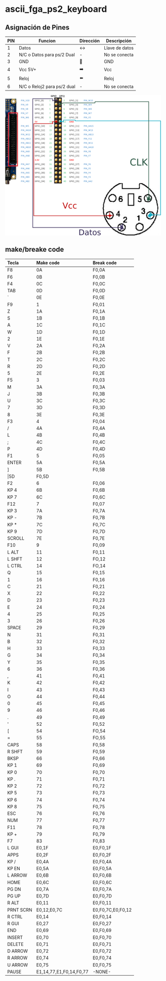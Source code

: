 # ascii_fga_ps2_keyboard

## Asignación de Pines

| PIN | Funcion                     | Dirección          | Descripción    |
|-----|-----------------------------|--------------------|----------------|
| 1   | Datos                       | :left_right_arrow: | Llave de datos |
| 2   | N/C o Datos para ps/2 Dual  | -                  | No se conecta  |
| 3   | GND                         | :arrow_down_small: | GND            |
| 4   | Vcc 5V+                     | :arrow_right:      | Vcc            |
| 5   | Reloj                       | :arrow_left:       | Reloj          |
| 6   | N/C o Reloj2 para ps/2 dual | -                  | No se conecta  |

![Asignación de pines en GPIO](./assets/img/gpioAss.jpg "Asignación de Pines PS/2 a GPIO ")

## make/breake code

| Tecla     | Make code               | Break code        |
|:----------|:------------------------|:------------------|
| F8        | 0A                      | F0,0A             |
| F6        | 0B                      | F0,0B             |
| F4        | 0C                      | F0,0C             |
| TAB       | 0D                      | F0,0D             |
| `         | 0E                      | F0,0E             |
| F9        | 1                       | F0,01             |
| Z         | 1A                      | F0,1A             |
| S         | 1B                      | F0,1B             |
| A         | 1C                      | F0,1C             |
| W         | 1D                      | F0,1D             |
| 2         | 1E                      | F0,1E             |
| V         | 2A                      | F0,2A             |
| F         | 2B                      | F0,2B             |
| T         | 2C                      | F0,2C             |
| R         | 2D                      | F0,2D             |
| 5         | 2E                      | F0,2E             |
| F5        | 3                       | F0,03             |
| M         | 3A                      | F0,3A             |
| J         | 3B                      | F0,3B             |
| U         | 3C                      | F0,3C             |
| 7         | 3D                      | F0,3D             |
| 8         | 3E                      | F0,3E             |
| F3        | 4                       | F0,04             |
| /         | 4A                      | F0,4A             |
| L         | 4B                      | F0,4B             |
| ;         | 4C                      | F0,4C             |
| P         | 4D                      | F0,4D             |
| F1        | 5                       | F0,05             |
| ENTER     | 5A                      | F0,5A             |
| ]         | 5B                      | F0,5B             |
| \|5D      | F0,5D                   |                   |
| F2        | 6                       | F0,06             |
| KP 4      | 6B                      | F0,6B             |
| KP 7      | 6C                      | F0,6C             |
| F12       | 7                       | F0,07             |
| KP 3      | 7A                      | F0,7A             |
| KP -      | 7B                      | F0,7B             |
| KP *      | 7C                      | F0,7C             |
| KP 9      | 7D                      | F0,7D             |
| SCROLL    | 7E                      | F0,7E             |
| F10       | 9                       | F0,09             |
| L ALT     | 11                      | F0,11             |
| L SHFT    | 12                      | FO,12             |
| L CTRL    | 14                      | FO,14             |
| Q         | 15                      | F0,15             |
| 1         | 16                      | F0,16             |
| C         | 21                      | F0,21             |
| X         | 22                      | F0,22             |
| D         | 23                      | F0,23             |
| E         | 24                      | F0,24             |
| 4         | 25                      | F0,25             |
| 3         | 26                      | F0,26             |
| SPACE     | 29                      | F0,29             |
| N         | 31                      | F0,31             |
| B         | 32                      | F0,32             |
| H         | 33                      | F0,33             |
| G         | 34                      | F0,34             |
| Y         | 35                      | F0,35             |
| 6         | 36                      | F0,36             |
| ,         | 41                      | F0,41             |
| K         | 42                      | F0,42             |
| I         | 43                      | F0,43             |
| O         | 44                      | F0,44             |
| 0         | 45                      | F0,45             |
| 9         | 46                      | F0,46             |
| .         | 49                      | F0,49             |
| '         | 52                      | F0,52             |
| [         | 54                      | FO,54             |
| =         | 55                      | FO,55             |
| CAPS      | 58                      | F0,58             |
| R SHFT    | 59                      | F0,59             |
| BKSP      | 66                      | F0,66             |
| KP 1      | 69                      | F0,69             |
| KP 0      | 70                      | F0,70             |
| KP .      | 71                      | F0,71             |
| KP 2      | 72                      | F0,72             |
| KP 5      | 73                      | F0,73             |
| KP 6      | 74                      | F0,74             |
| KP 8      | 75                      | F0,75             |
| ESC       | 76                      | F0,76             |
| NUM       | 77                      | F0,77             |
| F11       | 78                      | F0,78             |
| KP +      | 79                      | F0,79             |
| F7        | 83                      | F0,83             |
| L GUI     | E0,1F                   | E0,F0,1F          |
| APPS      | E0,2F                   | E0,F0,2F          |
| KP /      | E0,4A                   | E0,F0,4A          |
| KP EN     | E0,5A                   | E0,F0,5A          |
| L ARROW   | E0,6B                   | E0,F0,6B          |
| HOME      | E0,6C                   | E0,F0,6C          |
| PG DN     | E0,7A                   | E0,F0,7A          |
| PG UP     | E0,7D                   | E0,F0,7D          |
| R ALT     | E0,11                   | E0,F0,11          |
| PRNT SCRN | E0,12,E0,7C             | E0,F0,7C,E0,F0,12 |
| R CTRL    | E0,14                   | E0,F0,14          |
| R GUI     | E0,27                   | E0,F0,27          |
| END       | E0,69                   | E0,F0,69          |
| INSERT    | E0,70                   | E0,F0,70          |
| DELETE    | E0,71                   | E0,F0,71          |
| D ARROW   | E0,72                   | E0,F0,72          |
| R ARROW   | E0,74                   | E0,F0,74          |
| U ARROW   | E0,75                   | E0,F0,75          |
| PAUSE     | E1,14,77,E1,F0,14,F0,77 | -NONE-            |

